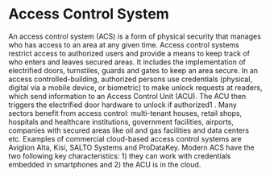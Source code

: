 # Access Control System

An access control system (ACS) is a form of physical security that manages
who has access to an area at any given time. Access control systems restrict
access to authorized users and provide a means to keep track of who enters
and leaves secured areas.
It includes the implementation of electrified doors, turnstiles, guards and
gates to keep an area secure. In an access controlled-building, authorized
persons use credentials (physical, digital via a mobile device, or biometric)
to make unlock requests at readers, which send information to an Access
Control Unit (ACU). The ACU then triggers the electrified door hardware
to unlock if authorized1
.
Many sectors benefit from access control: multi-tenant houses, retail
shops, hospitals and healthcare institutions, government facilities, airports,
companies with secured areas like oil and gas facilities and data centers
etc. Examples of commercial cloud-based access control systems are Aviglion
Alta, Kisi, SALTO Systems and ProDataKey.
Modern ACS have the two following key characteristics: 1) they can work
with credentials embedded in smartphones and 2) the ACU is in the cloud.
